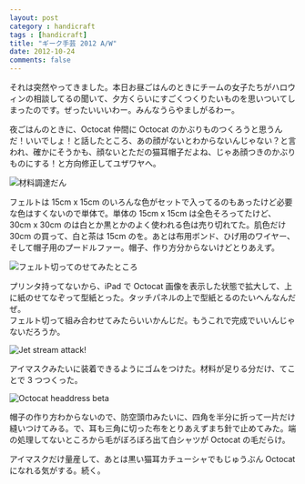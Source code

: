 ```yaml
---
layout: post
category : handicraft
tags : [handicraft]
title: "ギーク手芸 2012 A/W"
date: 2012-10-24
comments: false
---
```


それは突然やってきました。本日お昼ごはんのときにチームの女子たちがハロウィンの相談してるの聞いて、夕方くらいにすごくつくりたいものを思いついてしまったのです。ぜったいいいわー。みんなうらやましがるわー。

夜ごはんのときに、Octocat 仲間に Octocat のかぶりものつくろうと思うんだ！いいでしょ！と話したところ、あの顔がないとわからないんじゃない？と言われ、確かにそうかも、顔ないとただの猫耳帽子だよね、じゃあ顔つきのかぶりものにする！と方向修正してユザワヤへ。

![材料調達だん](http://farm9.staticflickr.com/8331/8127079473_8168bfaa4a_z.jpg)

フェルトは 15cm x 15cm のいろんな色がセットで入ってるのもあったけど必要な色はすくないので単体で。単体の 15cm x 15cm は全色そろってたけど、30cm x 30cm のは白とか黒とかのよく使われる色は売り切れてた。肌色だけ 30cm の買って、白と茶は 15cm のを。あとは布用ボンド、ひげ用のワイヤー、そして帽子用のプードルファー。帽子、作り方分からないけどとりあえず。

![フェルト切ってのせてみたところ](http://farm9.staticflickr.com/8055/8127106010_c47b96d210_z.jpg)

プリンタ持ってないから、iPad で Octocat 画像を表示した状態で拡大して、上に紙のせてなぞって型紙とった。タッチパネルの上で型紙とるのたいへんなんだぜ。  
フェルト切って組み合わせてみたらいいかんじだ。もうこれで完成でいいんじゃないだろうか。

![Jet stream attack!](http://farm9.staticflickr.com/8192/8127138402_f91f02444b_z.jpg)

アイマスクみたいに装着できるようにゴムをつけた。材料が足りる分だけ、てことで 3 つつくった。

![Octocat headdress beta](http://farm9.staticflickr.com/8466/8127107450_98a65a296b_z.jpg)

帽子の作り方わからないので、防空頭巾みたいに、四角を半分に折って一片だけ縫いつけてみる。で、耳も三角に切った布をとりあえずまち針で止めてみた。端の処理してないところから毛がぼろぼろ出て白シャツが Octocat の毛だらけ。

アイマスクだけ量産して、あとは黒い猫耳カチューシャでもじゅうぶん Octocat になれる気がする。続く。